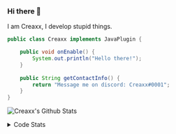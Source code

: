 ### Hi there 👋

I am Creaxx, I develop stupid things. 

```java
public class Creaxx implements JavaPlugin {

    public void onEnable() {
        System.out.println("Hello there!");
    }
    
    public String getContactInfo() {
        return "Message me on discord: Creaxx#0001";
    }
}
```

![Creaxx's Github Stats](https://github-readme-stats.vercel.app/api?username=CreaxxOG&show_icons=true&theme=dark&count_private=true)

<details>
  <summary>Code Stats</summary>

<!--START_SECTION:waka-->
![Code Time](http://img.shields.io/badge/Code%20Time-1%2C014%20hrs%2024%20mins-blue)

![Lines of code](https://img.shields.io/badge/From%20Hello%20World%20I%27ve%20Written-170%20lines%20of%20code-blue)

**🐱 My GitHub Data** 

> 🏆 856 Contributions in the Year 2022
 > 
> 📦 66.2 kB Used in GitHub's Storage 
 > 
> 🚫 Not Opted to Hire
 > 
> 📜 4 Public Repositories 
 > 
> 🔑 2 Private Repositories  
 > 
**I'm an Early 🐤** 

```text
🌞 Morning    35 commits     █░░░░░░░░░░░░░░░░░░░░░░░░   6.23% 
🌆 Daytime    274 commits    ████████████░░░░░░░░░░░░░   48.75% 
🌃 Evening    240 commits    ██████████░░░░░░░░░░░░░░░   42.7% 
🌙 Night      13 commits     ░░░░░░░░░░░░░░░░░░░░░░░░░   2.31%

```
📅 **I'm Most Productive on Saturday** 

```text
Monday       52 commits     ██░░░░░░░░░░░░░░░░░░░░░░░   9.25% 
Tuesday      58 commits     ██░░░░░░░░░░░░░░░░░░░░░░░   10.32% 
Wednesday    80 commits     ███░░░░░░░░░░░░░░░░░░░░░░   14.23% 
Thursday     80 commits     ███░░░░░░░░░░░░░░░░░░░░░░   14.23% 
Friday       49 commits     ██░░░░░░░░░░░░░░░░░░░░░░░   8.72% 
Saturday     156 commits    ███████░░░░░░░░░░░░░░░░░░   27.76% 
Sunday       87 commits     ███░░░░░░░░░░░░░░░░░░░░░░   15.48%

```


📊 **This Week I Spent My Time On** 

```text
💬 Programming Languages: 
Java                     11 hrs 50 mins      ██████████████████████░░░   91.33% 
XML                      52 mins             █░░░░░░░░░░░░░░░░░░░░░░░░   6.75% 
GitIgnore file           10 mins             ░░░░░░░░░░░░░░░░░░░░░░░░░   1.39% 
YAML                     3 mins              ░░░░░░░░░░░░░░░░░░░░░░░░░   0.48% 
Markdown                 0 secs              ░░░░░░░░░░░░░░░░░░░░░░░░░   0.05%

🔥 Editors: 
IntelliJ                 12 hrs 58 mins      █████████████████████████   100.0%

```

**I Mostly Code in Java** 

```text
Java                     6 repos             ███████████████░░░░░░░░░░   60.0% 
Kotlin                   3 repos             ███████░░░░░░░░░░░░░░░░░░   30.0% 
EJS                      1 repo              ██░░░░░░░░░░░░░░░░░░░░░░░   10.0%

```



 Last Updated on 08/12/2022 18:26:36 UTC
<!--END_SECTION:waka-->
</details>
